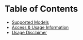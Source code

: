 # Table of Contents
- [Supported Models](./models.md)
- [Access & Usage Information](./code/access.md)
- [Usage Disclaimer](./usage.md)

